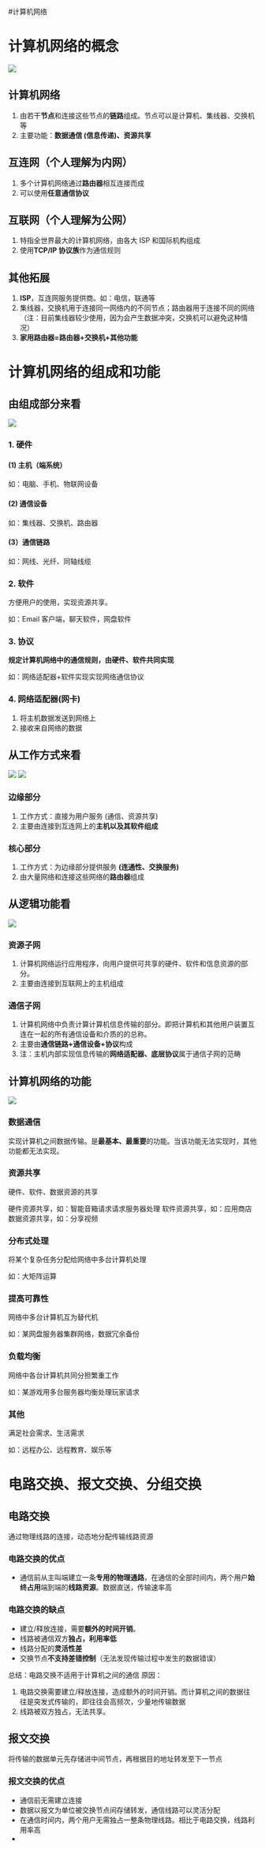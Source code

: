 #计算机网络
# 计算机网络的概念

![](计算机网络/计算机网络的概念.png)
## 计算机网络

1. 由若干**节点**和连接这些节点的**链路**组成。节点可以是计算机、集线器、交换机等
2. 主要功能：**数据通信 (信息传递)、资源共享**

## 互连网（个人理解为内网）

1. 多个计算机网络通过**路由器**相互连接而成
2. 可以使用**任意通信协议**

## 互联网（个人理解为公网）

1. 特指全世界最大的计算机网络，由各大 ISP 和国际机构组成
2. 使用**TCP/IP 协议族**作为通信规则

## 其他拓展

1. **ISP**，互连网服务提供商。如：电信，联通等
2. 集线器，交换机用于连接同一网络内的不同节点；路由器用于连接不同的网络（注：目前集线器较少使用，因为会产生数据冲突，交换机可以避免这种情况）
3. **家用路由器=路由器+交换机+其他功能**


# 计算机网络的组成和功能

## 由组成部分来看

![](计算机网络/由组成部分来看.png)
### 1. 硬件 

#### (1) 主机（端系统）

如：电脑、手机、物联网设备

####  (2) 通信设备

如：集线器、交换机、路由器

#### (3）通信链路

如：网线、光纤、同轴线缆

### 2. 软件

方便用户的使用，实现资源共享。

如：Email 客户端，聊天软件，网盘软件

### 3. 协议

**规定计算机网络中的通信规则，由硬件、软件共同实现**

如：网络适配器+软件实现实现网络通信协议

### 4. 网络适配器(网卡)

1. 将主机数据发送到网络上
2. 接收来自网络的数据

## 从工作方式来看

![](计算机网络/从工作方式来看.png)
![](计算机网络/从工作方式来看-2.png)


### 边缘部分

1. 工作方式：直接为用户服务 (通信、资源共享)
2. 主要由连接到互连网上的**主机以及其软件组成**

### 核心部分

1. 工作方式：为边缘部分提供服务 **(连通性、交换服务)**
2. 由大量网络和连接这些网络的**路由器**组成

## 从逻辑功能看

![](计算机网络/从逻辑功能看.png)
### 资源子网

1. 计算机网络运行应用程序，向用户提供可共享的硬件、软件和信息资源的部分。
2. 主要由连接到互联网上的主机组成

### 通信子网

1. 计算机网络中负责计算计算机信息传输的部分。即把计算机和其他用户装置互连在一起的所有通信设备和介质的的总称。
2. 主要由**通信链路+通信设备+协议**构成
3. 注：主机内部实现信息传输的**网络适配器、底层协议**属于通信子网的范畴

## 计算机网络的功能

![](计算机网络/计算机网络的功能.png)

### 数据通信

实现计算机之间数据传输。是**最基本、最重要**的功能。当该功能无法实现时，其他功能都无法实现。

### 资源共享

硬件、软件、数据资源的共享

硬件资源共享，如：智能音箱请求请求服务器处理
软件资源共享，如：应用商店
数据资源共享，如：分享视频

### 分布式处理

将某个复杂任务分配给网络中多台计算机处理

如：大矩阵运算

### 提高可靠性

网络中多台计算机互为替代机

如：某网盘服务器集群网络，数据冗余备份

### 负载均衡

网络中各台计算机共同分担繁重工作

如：某游戏用多台服务器均衡处理玩家请求

### 其他

满足社会需求、生活需求

如：远程办公、远程教育、娱乐等

# 电路交换、报文交换、分组交换

## 电路交换

通过物理线路的连接，动态地分配传输线路资源

### 电路交换的优点

* 通信前从主叫端建立一条**专用的物理通路**，在通信的全部时间内，两个用户**始终占用**端到端的**线路资源**。数据直送，传输速率高

### 电路交换的缺点

* 建立/释放连接，需要**额外的时间开销**。
* 线路被通信双方**独占，利用率低**
* 线路分配的**灵活性差**
* 交换节点**不支持差错控制**（无法发现传输过程中发生的数据错误）

总结：电路交换不适用于计算机之间的通信
原因：
1. 电路交换需要建立/释放连接，造成额外的时间开销。而计算机之间的数据往往是突发式传输的，即往往会高频次，少量地传输数据
2. 线路被双方独占，无法共享。

## 报文交换

将传输的数据单元先存储进中间节点，再根据目的地址转发至下一节点

### 报文交换的优点

* 通信前无需建立连接
* 数据以报文为单位被交换节点间存储转发，通信线路可以灵活分配
* 在通信时间内，两个用户无需独占一整条物理线路。相比于电路交换，线路利用率高
* 